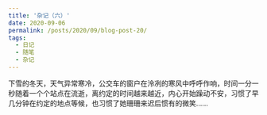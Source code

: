 ```yaml
---
title: '杂记（六）'
date: 2020-09-06
permalink: /posts/2020/09/blog-post-20/
tags:
  - 日记
  - 随笔
  - 杂记
---
```


下雪的冬天，天气异常寒冷，公交车的窗户在泠冽的寒风中呼呼作响，时间一分一秒随着一个个站点在流逝，离约定的时间越来越近，内心开始躁动不安，习惯了早几分钟在约定的地点等候，也习惯了她珊珊来迟后惯有的微笑……
